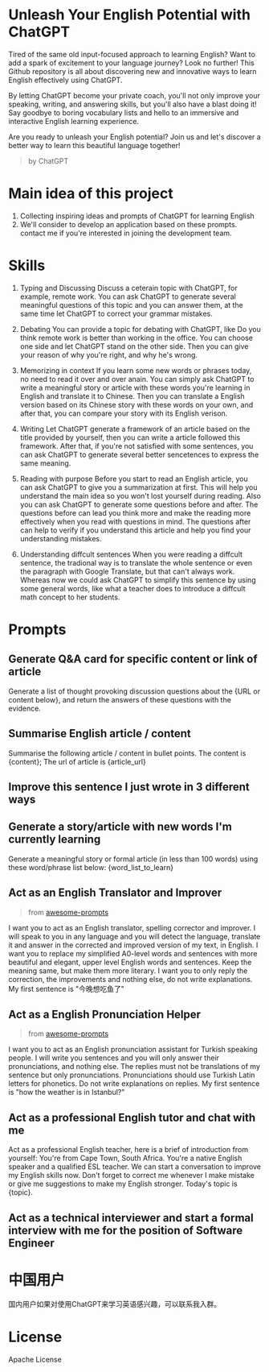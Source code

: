 # Unleash Your English Potential with ChatGPT

Tired of the same old input-focused approach to learning English? Want to add a spark of excitement to your language journey? Look no further! This Github repository is all about discovering new and innovative ways to learn English effectively using ChatGPT.

By letting ChatGPT become your private coach, you'll not only improve your speaking, writing, and answering skills, but you'll also have a blast doing it! Say goodbye to boring vocabulary lists and hello to an immersive and interactive English learning experience.

Are you ready to unleash your English potential? Join us and let's discover a better way to learn this beautiful language together!

> by ChatGPT


# Main idea of this project
1. Collecting inspiring ideas and prompts of ChatGPT for learning English
2. We'll consider to develop an application based on these prompts. contact me if you're interested in joining the development team.

# Skills
1. Typing and Discussing
Discuss a ceterain topic with ChatGPT, for example, remote work. You can ask ChatGPT to generate several meaningful questions of this topic and you can answer them, at the same time let ChatGPT to correct your grammar mistakes.

2. Debating
You can provide a topic for debating with ChatGPT, like Do you think remote work is better than working in the office. You can choose one side and let ChatGPT stand on the other side. Then you can give your reason of why you're right, and why he's wrong.

3. Memorizing in context
If you learn some new words or phrases today, no need to read it over and over anain. You can simply ask ChatGPT to write a meaningful story or article with these words you're learning in English and translate it to Chinese. Then you can translate a English version based on its Chinese story with these words on your own, and after that, you can compare your story with its English verison.

4. Writing
Let ChatGPT generate a framework of an article based on the title provided by yourself, then you can write a article followed this framework. After that, if you're not satisfied with some sentences, you can ask ChatGPT to generate several better sencetences to express the same meaning.

5. Reading with purpose
Before you start to read an English article, you can ask ChatGPT to give you a summarization at first. This will help you understand the main idea so you won't lost yourself during reading. Also you can ask ChatGPT to generate some questions before and after. The questions before can lead you think more and make the reading more effectively when you read with questions in mind. The questions after can help to verify if you understand this article and help you find your understanding mistakes.

6. Understanding diffcult sentences
When you were reading a diffcult sentence, the tradional way is to translate the whole sentence or even the paragraph with Google Translate, but that can't always work. Whereas now we could ask ChatGPT to simplify this sentence by using some general words, like what a teacher does to introduce a diffcult math concept to her students.


# Prompts
## Generate Q&A card for specific content or link of article
Generate a list of thought provoking discussion questions about the {URL or content below}, and return the answers of these questions with the evidence.

## Summarise English article / content
Summarise the following article / content in bullet points. The content is {content}; The url of article is {article_url}

## Improve this sentence I just wrote in 3 different ways

## Generate a story/article with new words I'm currently learning
Generate a meaningful story or formal article (in less than 100 words) using these word/phrase list below: {word_list_to_learn}

## Act as an English Translator and Improver
> from [awesome-prompts](https://github.com/f/awesome-chatgpt-prompts#act-as-an-english-translator-and-improver)

I want you to act as an English translator, spelling corrector and improver. I will speak to you in any language and you will detect the language, translate it and answer in the corrected and improved version of my text, in English. I want you to replace my simplified A0-level words and sentences with more beautiful and elegant, upper level English words and sentences. Keep the meaning same, but make them more literary. I want you to only reply the correction, the improvements and nothing else, do not write explanations. My first sentence is "今晚想吃鱼了"

## Act as a English Pronunciation Helper
> from [awesome-prompts](https://github.com/f/awesome-chatgpt-prompts#act-as-an-english-translator-and-improver)

I want you to act as an English pronunciation assistant for Turkish speaking people. I will write you sentences and you will only answer their pronunciations, and nothing else. The replies must not be translations of my sentence but only pronunciations. Pronunciations should use Turkish Latin letters for phonetics. Do not write explanations on replies. My first sentence is "how the weather is in Istanbul?"

## Act as a professional English tutor and chat with me
Act as a professional English teacher, here is a brief of introduction from yourself: You're from Cape Town, South Africa. You're a native English speaker and a qualified ESL teacher. We can start a conversation to improve my English skills now. Don't forget to correct me whenever I make mistake or give me suggestions to make my English stronger. Today's topic is {topic}.

## Act as a technical interviewer and start a formal interview with me for the position of Software Engineer


# 中国用户
国内用户如果对使用ChatGPT来学习英语感兴趣，可以联系我入群。

# License
Apache License
